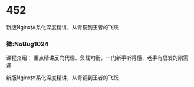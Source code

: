 # 452
新版Nginx体系化深度精讲，从青铜到王者的飞跃
### 微:NoBug1024 


课程介绍：
重点精讲反向代理、负载均衡，一门新手听得懂、老手有启发的刚需课

新版Nginx体系化深度精讲，从青铜到王者的飞跃
